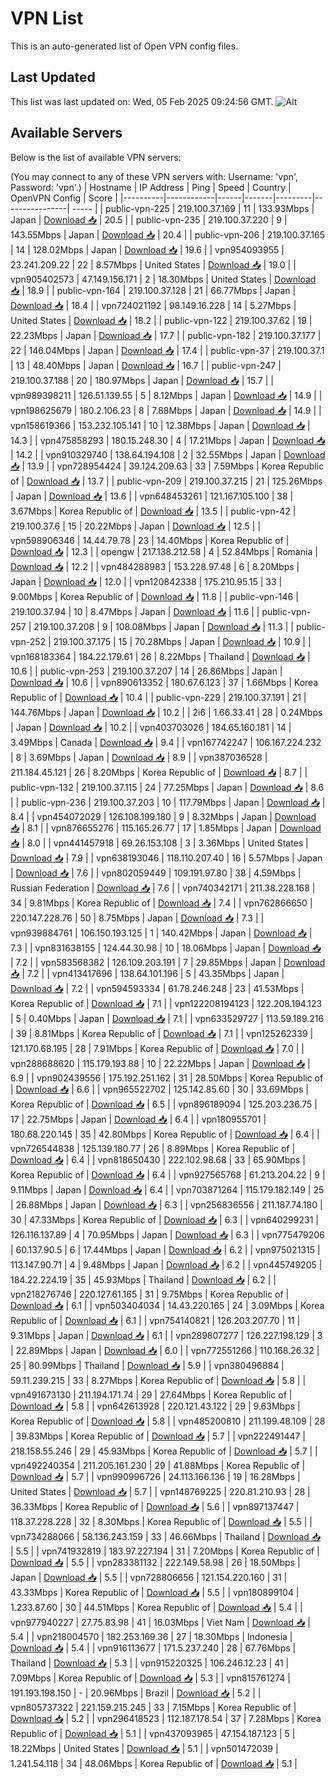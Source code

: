 # VPN List

This is an auto-generated list of Open VPN config files.

## Last Updated

This list was last updated on: Wed, 05 Feb 2025 09:24:56 GMT.
![Alt](https://repobeats.axiom.co/api/embed/186b98318ef1479477931607c1ad7d823f12451f.svg "Repobeats analytics image")

## Available Servers

Below is the list of available VPN servers:

(You may connect to any of these VPN servers with: Username: 'vpn', Password: 'vpn'.)
| Hostname | IP Address | Ping | Speed | Country | OpenVPN Config | Score |
|----------|------------|------|-------|---------|----------------| ----- |
| public-vpn-225 | 219.100.37.169 | 11 | 133.93Mbps | Japan | [Download 📥](./configs/server_0_JP.ovpn) | 20.5 |
| public-vpn-235 | 219.100.37.220 | 9 | 143.55Mbps | Japan | [Download 📥](./configs/server_1_JP.ovpn) | 20.4 |
| public-vpn-206 | 219.100.37.165 | 14 | 128.02Mbps | Japan | [Download 📥](./configs/server_2_JP.ovpn) | 19.6 |
| vpn954093955 | 23.241.209.22 | 22 | 8.57Mbps | United States | [Download 📥](./configs/server_3_US.ovpn) | 19.0 |
| vpn905402573 | 47.149.156.171 | 2 | 18.30Mbps | United States | [Download 📥](./configs/server_4_US.ovpn) | 18.9 |
| public-vpn-164 | 219.100.37.128 | 21 | 66.77Mbps | Japan | [Download 📥](./configs/server_5_JP.ovpn) | 18.4 |
| vpn724021192 | 98.149.16.228 | 14 | 5.27Mbps | United States | [Download 📥](./configs/server_6_US.ovpn) | 18.2 |
| public-vpn-122 | 219.100.37.62 | 19 | 22.23Mbps | Japan | [Download 📥](./configs/server_7_JP.ovpn) | 17.7 |
| public-vpn-182 | 219.100.37.177 | 22 | 146.04Mbps | Japan | [Download 📥](./configs/server_8_JP.ovpn) | 17.4 |
| public-vpn-37 | 219.100.37.1 | 13 | 48.40Mbps | Japan | [Download 📥](./configs/server_9_JP.ovpn) | 16.7 |
| public-vpn-247 | 219.100.37.188 | 20 | 180.97Mbps | Japan | [Download 📥](./configs/server_10_JP.ovpn) | 15.7 |
| vpn989398211 | 126.51.139.55 | 5 | 8.12Mbps | Japan | [Download 📥](./configs/server_11_JP.ovpn) | 14.9 |
| vpn198625679 | 180.2.106.23 | 8 | 7.88Mbps | Japan | [Download 📥](./configs/server_12_JP.ovpn) | 14.9 |
| vpn158619366 | 153.232.105.141 | 10 | 12.38Mbps | Japan | [Download 📥](./configs/server_13_JP.ovpn) | 14.3 |
| vpn475858293 | 180.15.248.30 | 4 | 17.21Mbps | Japan | [Download 📥](./configs/server_14_JP.ovpn) | 14.2 |
| vpn910329740 | 138.64.194.108 | 2 | 32.55Mbps | Japan | [Download 📥](./configs/server_15_JP.ovpn) | 13.9 |
| vpn728954424 | 39.124.209.63 | 33 | 7.59Mbps | Korea Republic of | [Download 📥](./configs/server_16_KR.ovpn) | 13.7 |
| public-vpn-209 | 219.100.37.215 | 21 | 125.26Mbps | Japan | [Download 📥](./configs/server_17_JP.ovpn) | 13.6 |
| vpn648453261 | 121.167.105.100 | 38 | 3.67Mbps | Korea Republic of | [Download 📥](./configs/server_18_KR.ovpn) | 13.5 |
| public-vpn-42 | 219.100.37.6 | 15 | 20.22Mbps | Japan | [Download 📥](./configs/server_19_JP.ovpn) | 12.5 |
| vpn598906346 | 14.44.79.78 | 23 | 14.40Mbps | Korea Republic of | [Download 📥](./configs/server_20_KR.ovpn) | 12.3 |
| opengw | 217.138.212.58 | 4 | 52.84Mbps | Romania | [Download 📥](./configs/server_21_RO.ovpn) | 12.2 |
| vpn484288983 | 153.228.97.48 | 6 | 8.20Mbps | Japan | [Download 📥](./configs/server_22_JP.ovpn) | 12.0 |
| vpn120842338 | 175.210.95.15 | 33 | 9.00Mbps | Korea Republic of | [Download 📥](./configs/server_23_KR.ovpn) | 11.8 |
| public-vpn-146 | 219.100.37.94 | 10 | 8.47Mbps | Japan | [Download 📥](./configs/server_24_JP.ovpn) | 11.6 |
| public-vpn-257 | 219.100.37.208 | 9 | 108.08Mbps | Japan | [Download 📥](./configs/server_25_JP.ovpn) | 11.3 |
| public-vpn-252 | 219.100.37.175 | 15 | 70.28Mbps | Japan | [Download 📥](./configs/server_26_JP.ovpn) | 10.9 |
| vpn168183364 | 184.22.179.61 | 26 | 8.22Mbps | Thailand | [Download 📥](./configs/server_27_TH.ovpn) | 10.6 |
| public-vpn-253 | 219.100.37.207 | 14 | 26.86Mbps | Japan | [Download 📥](./configs/server_28_JP.ovpn) | 10.6 |
| vpn890613352 | 180.67.6.123 | 37 | 1.66Mbps | Korea Republic of | [Download 📥](./configs/server_29_KR.ovpn) | 10.4 |
| public-vpn-229 | 219.100.37.191 | 21 | 144.76Mbps | Japan | [Download 📥](./configs/server_30_JP.ovpn) | 10.2 |
| 2i6 | 1.66.33.41 | 28 | 0.24Mbps | Japan | [Download 📥](./configs/server_31_JP.ovpn) | 10.2 |
| vpn403703026 | 184.65.160.181 | 14 | 3.49Mbps | Canada | [Download 📥](./configs/server_32_CA.ovpn) | 9.4 |
| vpn167742247 | 106.167.224.232 | 8 | 3.69Mbps | Japan | [Download 📥](./configs/server_33_JP.ovpn) | 8.9 |
| vpn387036528 | 211.184.45.121 | 26 | 8.20Mbps | Korea Republic of | [Download 📥](./configs/server_34_KR.ovpn) | 8.7 |
| public-vpn-132 | 219.100.37.115 | 24 | 77.25Mbps | Japan | [Download 📥](./configs/server_35_JP.ovpn) | 8.6 |
| public-vpn-236 | 219.100.37.203 | 10 | 117.79Mbps | Japan | [Download 📥](./configs/server_36_JP.ovpn) | 8.4 |
| vpn454072029 | 126.108.199.180 | 9 | 8.32Mbps | Japan | [Download 📥](./configs/server_37_JP.ovpn) | 8.1 |
| vpn876655276 | 115.165.26.77 | 17 | 1.85Mbps | Japan | [Download 📥](./configs/server_38_JP.ovpn) | 8.0 |
| vpn441457918 | 69.26.153.108 | 3 | 3.36Mbps | United States | [Download 📥](./configs/server_39_US.ovpn) | 7.9 |
| vpn638193046 | 118.110.207.40 | 16 | 5.57Mbps | Japan | [Download 📥](./configs/server_40_JP.ovpn) | 7.6 |
| vpn802059449 | 109.191.97.80 | 38 | 4.59Mbps | Russian Federation | [Download 📥](./configs/server_41_RU.ovpn) | 7.6 |
| vpn740342171 | 211.38.228.168 | 34 | 9.81Mbps | Korea Republic of | [Download 📥](./configs/server_42_KR.ovpn) | 7.4 |
| vpn762866650 | 220.147.228.76 | 50 | 8.75Mbps | Japan | [Download 📥](./configs/server_43_JP.ovpn) | 7.3 |
| vpn939884761 | 106.150.193.125 | 1 | 140.42Mbps | Japan | [Download 📥](./configs/server_44_JP.ovpn) | 7.3 |
| vpn831638155 | 124.44.30.98 | 10 | 18.06Mbps | Japan | [Download 📥](./configs/server_45_JP.ovpn) | 7.2 |
| vpn583568382 | 126.109.203.191 | 7 | 29.85Mbps | Japan | [Download 📥](./configs/server_46_JP.ovpn) | 7.2 |
| vpn413417696 | 138.64.101.196 | 5 | 43.35Mbps | Japan | [Download 📥](./configs/server_47_JP.ovpn) | 7.2 |
| vpn594593334 | 61.78.246.248 | 23 | 41.53Mbps | Korea Republic of | [Download 📥](./configs/server_48_KR.ovpn) | 7.1 |
| vpn122208194123 | 122.208.194.123 | 5 | 0.40Mbps | Japan | [Download 📥](./configs/server_49_JP.ovpn) | 7.1 |
| vpn633529727 | 113.59.189.216 | 39 | 8.81Mbps | Korea Republic of | [Download 📥](./configs/server_50_KR.ovpn) | 7.1 |
| vpn125262339 | 121.170.68.195 | 28 | 7.91Mbps | Korea Republic of | [Download 📥](./configs/server_51_KR.ovpn) | 7.0 |
| vpn288688620 | 115.179.193.88 | 10 | 22.22Mbps | Japan | [Download 📥](./configs/server_52_JP.ovpn) | 6.9 |
| vpn902439556 | 175.192.251.162 | 31 | 28.50Mbps | Korea Republic of | [Download 📥](./configs/server_53_KR.ovpn) | 6.6 |
| vpn965522702 | 125.142.85.60 | 30 | 33.69Mbps | Korea Republic of | [Download 📥](./configs/server_54_KR.ovpn) | 6.5 |
| vpn896189094 | 125.203.236.75 | 17 | 22.75Mbps | Japan | [Download 📥](./configs/server_55_JP.ovpn) | 6.4 |
| vpn180955701 | 180.68.220.145 | 35 | 42.80Mbps | Korea Republic of | [Download 📥](./configs/server_56_KR.ovpn) | 6.4 |
| vpn726544838 | 125.139.180.77 | 26 | 8.89Mbps | Korea Republic of | [Download 📥](./configs/server_57_KR.ovpn) | 6.4 |
| vpn818650430 | 222.102.98.68 | 33 | 65.90Mbps | Korea Republic of | [Download 📥](./configs/server_58_KR.ovpn) | 6.4 |
| vpn927565768 | 61.213.204.22 | 9 | 9.11Mbps | Japan | [Download 📥](./configs/server_59_JP.ovpn) | 6.4 |
| vpn703871264 | 115.179.182.149 | 25 | 26.88Mbps | Japan | [Download 📥](./configs/server_60_JP.ovpn) | 6.3 |
| vpn256836556 | 211.187.74.180 | 30 | 47.33Mbps | Korea Republic of | [Download 📥](./configs/server_61_KR.ovpn) | 6.3 |
| vpn640299231 | 126.116.137.89 | 4 | 70.95Mbps | Japan | [Download 📥](./configs/server_62_JP.ovpn) | 6.3 |
| vpn775479206 | 60.137.90.5 | 6 | 17.44Mbps | Japan | [Download 📥](./configs/server_63_JP.ovpn) | 6.2 |
| vpn975021315 | 113.147.90.71 | 4 | 9.48Mbps | Japan | [Download 📥](./configs/server_64_JP.ovpn) | 6.2 |
| vpn445749205 | 184.22.224.19 | 35 | 45.93Mbps | Thailand | [Download 📥](./configs/server_65_TH.ovpn) | 6.2 |
| vpn218276746 | 220.127.61.165 | 31 | 9.75Mbps | Korea Republic of | [Download 📥](./configs/server_66_KR.ovpn) | 6.1 |
| vpn503404034 | 14.43.220.165 | 24 | 3.09Mbps | Korea Republic of | [Download 📥](./configs/server_67_KR.ovpn) | 6.1 |
| vpn754140821 | 126.203.207.70 | 11 | 9.31Mbps | Japan | [Download 📥](./configs/server_68_JP.ovpn) | 6.1 |
| vpn289807277 | 126.227.198.129 | 3 | 22.89Mbps | Japan | [Download 📥](./configs/server_69_JP.ovpn) | 6.0 |
| vpn772551266 | 110.168.26.32 | 25 | 80.99Mbps | Thailand | [Download 📥](./configs/server_70_TH.ovpn) | 5.9 |
| vpn380496884 | 59.11.239.215 | 33 | 8.27Mbps | Korea Republic of | [Download 📥](./configs/server_71_KR.ovpn) | 5.8 |
| vpn491673130 | 211.194.171.74 | 29 | 27.64Mbps | Korea Republic of | [Download 📥](./configs/server_72_KR.ovpn) | 5.8 |
| vpn642613928 | 220.121.43.122 | 29 | 9.63Mbps | Korea Republic of | [Download 📥](./configs/server_73_KR.ovpn) | 5.8 |
| vpn485200810 | 211.199.48.109 | 28 | 39.83Mbps | Korea Republic of | [Download 📥](./configs/server_74_KR.ovpn) | 5.7 |
| vpn222491447 | 218.158.55.246 | 29 | 45.93Mbps | Korea Republic of | [Download 📥](./configs/server_75_KR.ovpn) | 5.7 |
| vpn492240354 | 211.205.161.230 | 29 | 41.88Mbps | Korea Republic of | [Download 📥](./configs/server_76_KR.ovpn) | 5.7 |
| vpn990996726 | 24.113.166.136 | 19 | 16.28Mbps | United States | [Download 📥](./configs/server_77_US.ovpn) | 5.7 |
| vpn148769225 | 220.81.210.93 | 28 | 36.33Mbps | Korea Republic of | [Download 📥](./configs/server_78_KR.ovpn) | 5.6 |
| vpn897137447 | 118.37.228.228 | 32 | 8.30Mbps | Korea Republic of | [Download 📥](./configs/server_79_KR.ovpn) | 5.5 |
| vpn734288066 | 58.136.243.159 | 33 | 46.66Mbps | Thailand | [Download 📥](./configs/server_80_TH.ovpn) | 5.5 |
| vpn741932819 | 183.97.227.194 | 31 | 7.20Mbps | Korea Republic of | [Download 📥](./configs/server_81_KR.ovpn) | 5.5 |
| vpn283381132 | 222.149.58.98 | 26 | 18.50Mbps | Japan | [Download 📥](./configs/server_82_JP.ovpn) | 5.5 |
| vpn728806656 | 121.154.220.160 | 31 | 43.33Mbps | Korea Republic of | [Download 📥](./configs/server_83_KR.ovpn) | 5.5 |
| vpn180899104 | 1.233.87.60 | 30 | 44.51Mbps | Korea Republic of | [Download 📥](./configs/server_84_KR.ovpn) | 5.4 |
| vpn977940227 | 27.75.83.98 | 41 | 16.03Mbps | Viet Nam | [Download 📥](./configs/server_85_VN.ovpn) | 5.4 |
| vpn218004570 | 182.253.169.36 | 27 | 18.30Mbps | Indonesia | [Download 📥](./configs/server_86_ID.ovpn) | 5.4 |
| vpn916113677 | 171.5.237.240 | 28 | 67.76Mbps | Thailand | [Download 📥](./configs/server_87_TH.ovpn) | 5.3 |
| vpn915220325 | 106.246.12.23 | 41 | 7.09Mbps | Korea Republic of | [Download 📥](./configs/server_88_KR.ovpn) | 5.3 |
| vpn815761274 | 191.193.198.150 | - | 20.96Mbps | Brazil | [Download 📥](./configs/server_89_BR.ovpn) | 5.2 |
| vpn805737322 | 221.159.215.245 | 33 | 7.15Mbps | Korea Republic of | [Download 📥](./configs/server_90_KR.ovpn) | 5.2 |
| vpn296418523 | 112.187.178.54 | 37 | 7.28Mbps | Korea Republic of | [Download 📥](./configs/server_91_KR.ovpn) | 5.1 |
| vpn437093965 | 47.154.187.123 | 5 | 18.22Mbps | United States | [Download 📥](./configs/server_92_US.ovpn) | 5.1 |
| vpn501472039 | 1.241.54.118 | 34 | 48.06Mbps | Korea Republic of | [Download 📥](./configs/server_93_KR.ovpn) | 5.1 |
